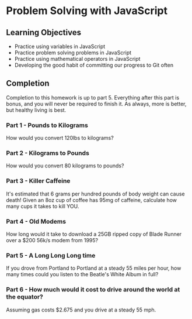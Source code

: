 # Problem Solving with JavaScript



## Learning Objectives

- Practice using variables in JavaScript
- Practice problem solving problems in JavaScript
- Practice using mathematical operators in JavaScript
- Developing the good habit of committing our progress to   Git often

## Completion

Completion to this homework is up to part 5. Everything after this part is bonus, and you will never be required to finish it. As always, more is better, but healthy living is best.

### Part 1 - Pounds to Kilograms

How would you convert 120lbs to kilograms?


### Part 2 - Kilograms to Pounds

How would you convert 80 kilograms to pounds?

### Part 3 - Killer Caffeine

It's estimated that 6 grams per hundred pounds of body weight can cause death!
Given an 8oz cup of coffee has 95mg of caffeine,
calculate how many cups it takes to kill YOU.

### Part 4 - Old Modems

How long would it take to download a 25GB ripped copy of Blade Runner over a
$200 56k/s modem from 1995?

### Part 5 - A Long Long Long time

If you drove from Portland to Portland at a steady 55 miles per hour, how many
times could you listen to the Beatle's White Album in full?

### Part 6 - How much would it cost to drive around the world at the equator?
Assuming gas costs $2.675 and you drive at a steady 55 mph.

